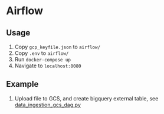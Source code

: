 # Airflow


## Usage
1. Copy `gcp_keyfile.json` to `airflow/`
2. Copy `.env` to `airflow/`
3. Run `docker-compose up`
4. Navigate to `localhost:8080`


## Example

1. Upload file to GCS, and create bigquery external table, see [data_ingestion_gcs_dag.py](./dags/data_ingestion_gcs_dag.py)
